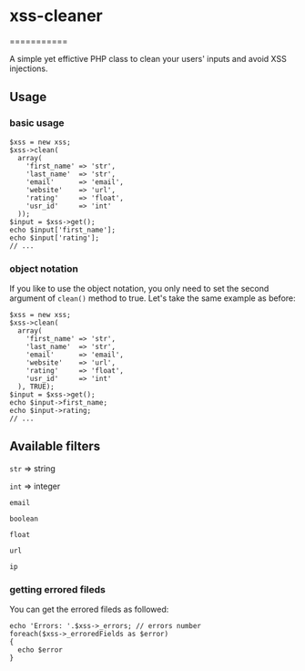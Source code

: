 # xss-cleaner
===========

A simple yet effictive PHP class to clean your users' inputs and avoid XSS injections.

## Usage
### basic usage
```
$xss = new xss;
$xss->clean(
  array(
    'first_name' => 'str', 
    'last_name'  => 'str',
    'email'      => 'email',
    'website'    => 'url',
    'rating'     => 'float',
    'usr_id'     => 'int'
  ));
$input = $xss->get();
echo $input['first_name'];
echo $input['rating'];
// ...
```

### object notation
If you like to use the object notation, you only need to set the second argument of `clean()` method to true. 
Let's take the same example as before:

```
$xss = new xss;
$xss->clean(
  array(
    'first_name' => 'str', 
    'last_name'  => 'str',
    'email'      => 'email',
    'website'    => 'url',
    'rating'     => 'float',
    'usr_id'     => 'int'
  ), TRUE);
$input = $xss->get();
echo $input->first_name;
echo $input->rating;
// ...
```

## Available filters
`str` => string

`int` => integer

`email`

`boolean`

`float` 

`url` 

`ip`


### getting errored fileds
You can get the errored fileds as followed:
```
echo 'Errors: '.$xss->_errors; // errors number
foreach($xss->_erroredFields as $error)
{
  echo $error
}
```
